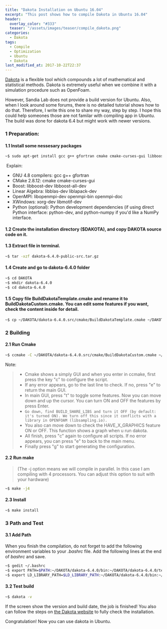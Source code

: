 ```yaml
---
title: "Dakota Installation on Ubuntu 16.04"
excerpt: "This post shows how to compile Dakota in Ubuntu 16.04"
header:
  overlay_color: "#333"
  teaser: "/assets/images/teaser/compile_dakota.png"
categories:
  - Dakota
tags:
  - Compile
  - Optimization
  - Ubuntu
  - Dakota
last_modified_at: 2017-10-22T22:37
---
```

[Dakota](https://dakota.sandia.gov/) is a flexible tool which compounds a lot of mathematical and statistical methods. Dakota is extremely useful when we combine it with a simulation procedure such as OpenFoam. 

However, Sandia Lab does not provide a build version for Ubuntu. Also, when I look around some forums, there is no detailed tutorial shows how to do that. Therefore, I write this one to share my way, step by step. I hope this could help someones those are not familar with compiling app in Ubuntu. The build was done for dakota 6.4 but might work with newer versions.

### 1 Preparation:

#### 1.1  Install some nessesary packages

  ```bash
  ~$ sudo apt-get install gcc g++ gfortran cmake cmake-curses-gui libboost-dev libboost-all-dev libblas-dev liblapack-dev libopenmpi-dev openmpi-bin openmpi-doc xorg-dev libmotif-dev
  ```

​    Explain:

  - GNU 4.8 compilers: gcc g++ gfortran
  - CMake 2.8.12: cmake cmake-curses-gui
  - Boost: libboost-dev libboost-all-dev
  - Linear Algebra: libblas-dev liblapack-dev
  - OpenMPI: libopenmpi-dev openmpi-bin openmpi-doc
  - XWindows: xorg-dev libmotif-dev
  - Python (optional): Python development dependencies (if using direct Python interface: python-dev, and python-numpy if you'd like a NumPy interface.

#### 1.2 Create the installation directory ($DAKOTA), and copy DAKOTA source code on it.       

#### 1.3  Extract file in terminal.

  ```bash
  ~$ tar -xzf dakota-6.4.0-public-src.tar.gz 
  ```

#### 1.4 Create and go to dakota-6.4.0 folder

  ```bash
  ~$ cd DAKOTA
  ~$ mkdir dakota-6.4.0
  ~$ cd dakota-6.4.0 
  ```

#### 1.5 Copy file BuildDakotaTemplate.cmake and rename it to BuildDakotaCustom.cmake. You can edit some features if you want, check the content inside for detail.

  ```bash
  ~$ cp ~/DAKOTA/dakota-6.4.0.src/cmake/BuildDakotaTemplate.cmake ~/DAKOTA/dakota-6.4.0.src/cmake/BuildDakotaCustom.cmake 
  ```

### 2 Building

#### 2.1  Run Cmake

   ```bash
   ~$ ccmake -C ~/DAKOTA/dakota-6.4.0.src/cmake/BuildDakotaCustom.cmake ~/DAKOTA/dakota-6.4.0.src -DCMAKE_INSTALL_PREFIX=~/DAKOTA/dakota-6.4.0 
   ```

   Note:

   > - Cmake shows a simply GUI and when you enter in ccmake, first press the key "c" to configure the script.
   > - If any error appears, go to the last line to check. If no, press "e" to return the main GUI.
   > - In main GUI, press "t" to toggle some features. Now you can move down and up the cursor. You can turn ON and OFF the features by press Enter.
   > - `Go down, find BUILD_SHARE_LIBS and turn it OFF (by default: it's turned ON). We turn off this since it conflicts with a library in OPENFOAM (libsampling.io).`
   > - You also can move down to check the HAVE_X_GRAPHICS feature ON or OFF. This function shows a graph when u run dakota.
   > - All finish, press "c" again to configure all scripts. If no error appears, you can press "e" to back to the main menu.
   > - Finally press "g" to start generating the configuration.       


#### 2.2 Run make

>(The -j option means we will compile in parallel. In this case I am compiling with 4 processors. You can adjust this option to suit with your hardware)

   ```bash
   ~$ make -j4
   ```

#### 2.3 Install

   ```bash
   ~$ make install                                                                             
   ```

### 3 Path and Test

#### 3.1 Add Path

When you finish the compilation, do not forget to add the following environment variables to your *.bashrc* file. Add the following lines at the end of *bashrc* and save.  

   ```bash
   ~$ gedit ~/.bashrc
   ~$ export PATH=$PATH:~/DAKOTA/dakota-6.4.0/bin:~/DAKOTA/dakota-6.4.0/test
   ~$ export LD_LIBRARY_PATH=$LD_LIBRARY_PATH:~/DAKOTA/dakota-6.4.0/bin:~/DAKOTA/dakota-6.4.0/lib 
   ```

#### 3.2 Test build

   ```bash
   ~$ dakota -v
   ```
  If the screen show the version and build date, the job is finished!  You also can follow the steps on [ the Dakota website](https://dakota.sandia.gov/content/test-installation-0) to fully check the installation. 

Congratulation! Now you can use dakota in Ubuntu.
